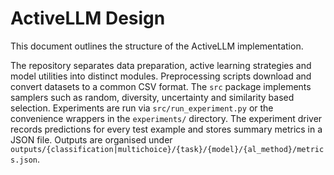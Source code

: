 # ActiveLLM Design

This document outlines the structure of the ActiveLLM implementation.

The repository separates data preparation, active learning strategies and model utilities into distinct modules. Preprocessing scripts download and convert datasets to a common CSV format. The `src` package implements samplers such as random, diversity, uncertainty and similarity based selection. Experiments are run via `src/run_experiment.py` or the convenience wrappers in the `experiments/` directory.
The experiment driver records predictions for every test example and stores summary metrics in a JSON file.
Outputs are organised under `outputs/{classification|multichoice}/{task}/{model}/{al_method}/metrics.json`.

